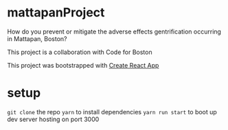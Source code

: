 # mattapanProject
How do you prevent or mitigate the adverse effects gentrification occurring in Mattapan, Boston?

This project is a collaboration with Code for Boston

This project was bootstrapped with [Create React App](https://github.com/facebook/create-react-app)

# setup
`git clone` the repo
`yarn` to install dependencies
`yarn run start` to boot up dev server hosting on port 3000
